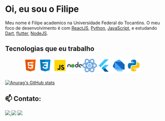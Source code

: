 # Oi, eu sou o Filipe

Meu nome é Filipe academico na Universidade Federal do Tocantins. O meu foco de desenvolvimento é com [ReactJS](https://pt-br.reactjs.org/), [Python](https://python.org/), [JavaScript](https://www.javascript.com/), e estudando [Dart](https://dart.dev/),    [flutter](flutter.dev), [NodeJS](https://nodejs.org/pt-br/).



## Tecnologias que eu trabalho

<div style="display: flex; align-items:center; justify-content: center; max-width: 500px">

  <img src="https://github.com/FilipeMSouza/FilipeMSouza/blob/main/html-5.png" alt="HTML 5" style="display: inline-block; width: 48px; height: 48px"/>

  <img src="https://github.com/FilipeMSouza/FilipeMSouza/blob/main/css3.png" alt="CSS 3" style="display: inline-block; width: 48px; height: 48px"/>

  <img src="https://github.com/FilipeMSouza/FilipeMSouza/blob/main/javascript.png" alt="Javascript" style="display: inline-block; width: 48px; height: 48px"/>

  <img src="https://github.com/FilipeMSouza/FilipeMSouza/blob/main/nodejs.png" alt="NodeJS" style="display: inline-block; width: 48px; height: 48px"/>


  <img src="https://github.com/FilipeMSouza/FilipeMSouza/blob/main/reactjs.png" alt="ReactJS" style="display: inline-block; width: 48px; height: 48px"/>

  <img src="https://github.com/FilipeMSouza/FilipeMSouza/blob/main/flutter.png" alt="Flutter" style="display: inline-block; width: 48px; height: 48px"/>

  <img src="https://github.com/FilipeMSouza/FilipeMSouza/blob/main/dart.png" alt="Dart" style="display: inline-block; width: 48px; height: 48px"/>
  
  <img src="https://github.com/FilipeMSouza/FilipeMSouza/blob/main/python.png" alt="Pytohn" style="display: inline-block; width: 48px; height: 48px"/>

</div>

###

[![Anurag's GitHub stats](https://github-readme-stats.vercel.app/api?username=FilipeMSouza)](https://github.com/anuraghazra/github-readme-stats)

## 📫 Contato:

<div> 
  <a href="https://www.linkedin.com/in/filipe-souza-693ab216a/" target="blank"><img src="https://img.shields.io/badge/-LinkedIn-%230077B5?style=for-the-badge&logo=linkedin&logoColor=white" target="_blank">
  <a href = "mailto:filipe.souza1906@gmail.com"><img src="https://img.shields.io/badge/-Gmail-%23333?style=for-the-badge&logo=gmail&logoColor=white" target="_blank"></a>
  <a href="https://instagram.com/borracha__i" target="_blank"><img src="https://img.shields.io/badge/-Instagram-%23E4405F?style=for-the-badge&logo=instagram&logoColor=white" target="_blank">
</div>

